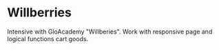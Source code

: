 # Willberries
Intensive with GloAcademy "Willberies". Work with responsive page and logical functions cart goods. 
